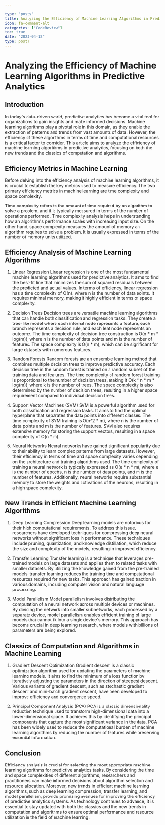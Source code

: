 ```yaml
---

type: "posts"
title: Analyzing the Efficiency of Machine Learning Algorithms in Predictive Analytics
icon: fa-comment-alt
categories: ["CodeReview"]
toc: true
date: "2023-04-12"
type: posts
---
```





# Analyzing the Efficiency of Machine Learning Algorithms in Predictive Analytics

## Introduction
In today's data-driven world, predictive analytics has become a vital tool for organizations to gain insights and make informed decisions. Machine learning algorithms play a pivotal role in this domain, as they enable the extraction of patterns and trends from vast amounts of data. However, the efficiency of these algorithms in terms of time and computational resources is a critical factor to consider. This article aims to analyze the efficiency of machine learning algorithms in predictive analytics, focusing on both the new trends and the classics of computation and algorithms.

## Efficiency Metrics in Machine Learning
Before delving into the efficiency analysis of machine learning algorithms, it is crucial to establish the key metrics used to measure efficiency. The two primary efficiency metrics in machine learning are time complexity and space complexity.

Time complexity refers to the amount of time required by an algorithm to solve a problem, and it is typically measured in terms of the number of operations performed. Time complexity analysis helps in understanding how an algorithm's performance scales with increasing input size. On the other hand, space complexity measures the amount of memory an algorithm requires to solve a problem. It is usually expressed in terms of the number of memory units utilized.

## Efficiency Analysis of Machine Learning Algorithms
1. Linear Regression
Linear regression is one of the most fundamental machine learning algorithms used for predictive analytics. It aims to find the best-fit line that minimizes the sum of squared residuals between the predicted and actual values. In terms of efficiency, linear regression has a time complexity of O(n), where n is the number of data points. It requires minimal memory, making it highly efficient in terms of space complexity.

2. Decision Trees
Decision trees are versatile machine learning algorithms that can handle both classification and regression tasks. They create a tree-like model where each internal node represents a feature, each branch represents a decision rule, and each leaf node represents an outcome. The time complexity of decision tree construction is O(n * m * log(m)), where n is the number of data points and m is the number of features. The space complexity is O(n * m), which can be significant for large datasets with numerous features.

3. Random Forests
Random forests are an ensemble learning method that combines multiple decision trees to improve predictive accuracy. Each decision tree in the random forest is trained on a random subset of the training data and features. The time complexity of random forest training is proportional to the number of decision trees, making it O(k * n * m * log(m)), where k is the number of trees. The space complexity is also determined by the number of decision trees, resulting in a higher space requirement compared to individual decision trees.

4. Support Vector Machines (SVM)
SVM is a powerful algorithm used for both classification and regression tasks. It aims to find the optimal hyperplane that separates the data points into different classes. The time complexity of SVM training is O(n^2 * m), where n is the number of data points and m is the number of features. SVM also requires extensive memory for storing the support vectors, resulting in a space complexity of O(n * m).

5. Neural Networks
Neural networks have gained significant popularity due to their ability to learn complex patterns from large datasets. However, their efficiency in terms of time and space complexity varies depending on the architecture and training algorithms used. The time complexity of training a neural network is typically expressed as O(e * n * m), where e is the number of epochs, n is the number of data points, and m is the number of features. Additionally, neural networks require substantial memory to store the weights and activations of the neurons, resulting in a high space complexity.

## New Trends in Efficient Machine Learning Algorithms
1. Deep Learning Compression
Deep learning models are notorious for their high computational requirements. To address this issue, researchers have developed techniques for compressing deep neural networks without significant loss in performance. These techniques include pruning, quantization, and knowledge distillation, which reduce the size and complexity of the models, resulting in improved efficiency.

2. Transfer Learning
Transfer learning is a technique that leverages pre-trained models on large datasets and applies them to related tasks with smaller datasets. By utilizing the knowledge gained from the pre-trained models, transfer learning reduces the training time and computational resources required for new tasks. This approach has gained traction in various domains, including computer vision and natural language processing.

3. Model Parallelism
Model parallelism involves distributing the computation of a neural network across multiple devices or machines. By dividing the network into smaller subnetworks, each processed by a separate device, model parallelism enables efficient training of large models that cannot fit into a single device's memory. This approach has become crucial in deep learning research, where models with billions of parameters are being explored.

## Classics of Computation and Algorithms in Machine Learning
1. Gradient Descent Optimization
Gradient descent is a classic optimization algorithm used for updating the parameters of machine learning models. It aims to find the minimum of a loss function by iteratively adjusting the parameters in the direction of steepest descent. Various variants of gradient descent, such as stochastic gradient descent and mini-batch gradient descent, have been developed to improve efficiency and convergence speed.

2. Principal Component Analysis (PCA)
PCA is a classic dimensionality reduction technique used to transform high-dimensional data into a lower-dimensional space. It achieves this by identifying the principal components that capture the most significant variance in the data. PCA has been widely used to reduce the computational burden of machine learning algorithms by reducing the number of features while preserving essential information.

## Conclusion
Efficiency analysis is crucial for selecting the most appropriate machine learning algorithms for predictive analytics tasks. By considering the time and space complexities of different algorithms, researchers and practitioners can make informed decisions about algorithm selection and resource allocation. Moreover, new trends in efficient machine learning algorithms, such as deep learning compression, transfer learning, and model parallelism, provide promising avenues for improving the efficiency of predictive analytics systems. As technology continues to advance, it is essential to stay updated with both the classics and the new trends in computation and algorithms to ensure optimal performance and resource utilization in the field of machine learning.